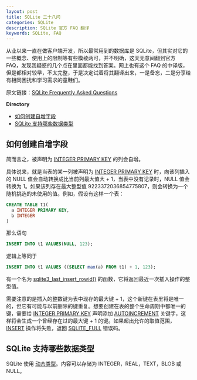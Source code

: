 ```yaml
---
layout: post
title: SQLite 二十八问
categories: SQLite
description: SQLite 官方 FAQ 翻译
keywords: SQLite, FAQ
---
```


从业以来一直在做客户端开发，所以最常用到的数据库是 SQLite，但其实对它的一些概念、使用上的限制等有些模棱两可，并不明确，这天无意间翻到官方 FAQ，发现我疑惑的几个点在里面都能找到答案。网上也有这个 FAQ 的中译版，但是都相对较早，不太完整，于是决定试着将其翻译出来，一是备忘，二是分享给有相同困扰和学习需求的童鞋们。

原文链接：[SQLite Frequently Asked Questions][1]

**Directory**

<!-- vim-markdown-toc GFM -->
* [如何创建自增字段](#如何创建自增字段)
* [SQLite 支持哪些数据类型](#sqlite-支持哪些数据类型)

<!-- vim-markdown-toc -->

## 如何创建自增字段

简而言之，被声明为 [INTEGER PRIMARY KEY][2] 的列会自增。

具体说来，就是当表的某一列被声明为 [INTEGER PRIMARY KEY][2] 时，向该列插入的 NULL 值会自动转换成比当前列最大值大 + 1，当表中没有记录时，NULL 值会转换为 1。如果该列存在最大整型值 9223372036854775807，则会转换为一个随机挑选的未使用的值。例如，假设有这样一个表：

```sql
CREATE TABLE t1(
  a INTEGER PRIMARY KEY,
  b INTEGER
)
```

那么语句

```sql
INSERT INTO t1 VALUES(NULL, 123);
```

逻辑上等同于

```sql
INSERT INTO t1 VALUES ((SELECT max(a) FROM t1) + 1, 123);
```

有一个名为 [sqlite3_last_insert_rowid()][3] 的函数，它将返回最近一次插入操作的整型值。

需要注意的是插入的整数键为表中现存的最大键 + 1，这个新键在表里将是唯一的，但它有可能与以前删除的键重复。想要创建在表的整个生命周期中都唯一的键，需要给 [INTEGER PRIMARY KEY][2] 声明添加 [AUTOINCREMENT][4] 关键字，这样将会生成一个曾经存在过的最大键 + 1 的键。如果超出允许的取值范围，[INSERT][5] 操作将失败，返回 [SQLITE_FULL][6] 错误码。

## SQLite 支持哪些数据类型

SQLite 使用 [动态类型][7]。内容可以存储为 INTEGER，REAL，TEXT，BLOB 或 NULL。

[1]: https://www.sqlite.org/faq.html
[2]: https://www.sqlite.org/lang_createtable.html#rowid
[3]: https://www.sqlite.org/c3ref/last_insert_rowid.html
[4]: https://www.sqlite.org/autoinc.html
[5]: https://www.sqlite.org/lang_insert.html
[6]: https://www.sqlite.org/rescode.html#full
[7]: https://www.sqlite.org/datatype3.html
